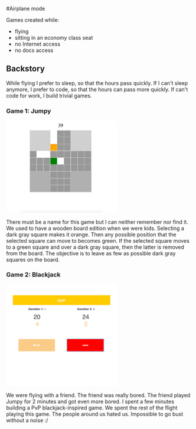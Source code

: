 #Airplane mode

Games created while:
* flying
* sitting in an economy class seat
* no Internet access
* no docs access

## Backstory
While flying I prefer to sleep, so that the hours pass quickly. If I can't sleep anymore, I prefer to code, so that the hours can pass more quickly. If can't code for work, I build trivial games.

### Game 1: Jumpy

<img src="https://raw.githubusercontent.com/aletzo/airplane-mode/master/screenshots/jumpy.png" alt="Image of Jumpy" width="300">

There must be a name for this game but I can neither remember nor find it. We used to have a wooden board edition when we were kids. Selecting a dark gray square makes it orange. Then any possible position that the selected square can move to becomes green. If the selected square moves to a green square and over a dark gray square, then the latter is removed from the board. The objective is to leave as few as possible dark gray squares on the board.

### Game 2: Blackjack

<img src="https://raw.githubusercontent.com/aletzo/airplane-mode/master/screenshots/blackjack.png" alt="Image of Blackjack" width="300">

We were flying with a friend. The friend was really bored. The friend played Jumpy for 2 minutes and got even more bored. I spent a few minutes building a PvP blackjack-inspired game. We spent the rest of the flight playing this game. The people around us hated us. Impossible to go bust without a noise :/

